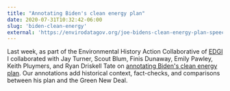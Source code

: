 ```yaml
---
title: "Annotating Biden's clean energy plan"
date: 2020-07-31T10:32:42-06:00
slug: 'biden-clean-energy'
external: 'https://envirodatagov.org/joe-bidens-clean-energy-plan-speech-annotated/'
---
```


Last week, as part of the Environmental History Action Collaborative of [EDGI](https://envirodatagov.org/) I collaborated with Jay Turner, Scout Blum, Finis Dunaway, Emily Pawley, Keith Pluymers, and Ryan Driskell Tate on [annotating Biden's clean energy plan](https://envirodatagov.org/joe-bidens-clean-energy-plan-speech-annotated/). Our annotations add historical context, fact-checks, and comparisons between his plan and the Green New Deal.
